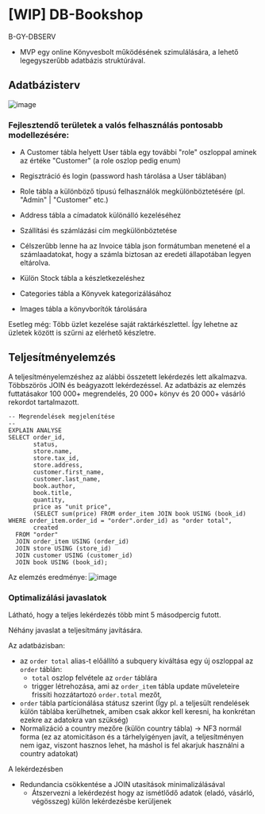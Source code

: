 # [WIP] DB-Bookshop
B-GY-DBSERV

* MVP egy online Könyvesbolt működésének szimulálására, a lehető legegyszerűbb adatbázis struktúrával.

## Adatbázisterv
![image](https://github.com/user-attachments/assets/7808d40e-7537-47c8-b166-6c9f6f6b7853)

### Fejlesztendő területek a valós felhasználás pontosabb modellezésére:

* A Customer tábla helyett User tábla egy további "role" oszloppal aminek az értéke "Customer" (a role oszlop pedig enum)
* Regisztráció és login (password hash tárolása a User táblában)
* Role tábla a különböző típusú felhasználók megkülönböztetésére (pl. "Admin" | "Customer" etc.)
* Address tábla a címadatok különálló kezeléséhez
* Szállítási és számlázási cím megkülönböztetése

* Célszerűbb lenne ha az Invoice tábla json formátumban menetené el a számlaadatokat, 
hogy a számla biztosan az eredeti állapotában legyen eltárolva.

* Külön Stock tábla a készletkezeléshez
* Categories tábla a Könyvek kategorizálásához
* Images tábla a könyvborítók tárolására

Esetleg még: Több üzlet kezelése saját raktárkészlettel. Így lehetne az üzletek között is szűrni az elérhető készletre.

## Teljesítményelemzés

A teljesítményelemzéshez az alábbi összetett lekérdezés lett alkalmazva. Többszörös JOIN és beágyazott lekérdezéssel.
Az adatbázis az elemzés futtatásakor 100 000+ megrendelés, 20 000+ könyv és 20 000+ vásárló rekordot tartalmazott.

```
-- Megrendelések megjelenítése
--
EXPLAIN ANALYSE
SELECT order_id, 
       status, 
	   store.name, 
	   store.tax_id, 
	   store.address, 
	   customer.first_name, 
	   customer.last_name, 
	   book.author, 
	   book.title, 
	   quantity, 
	   price as "unit price", 
	   (SELECT sum(price) FROM order_item JOIN book USING (book_id) WHERE order_item.order_id = "order".order_id) as "order total",
	   created
  FROM "order"
  JOIN order_item USING (order_id)
  JOIN store USING (store_id)
  JOIN customer USING (customer_id)
  JOIN book USING (book_id);
```

Az elemzés eredménye:
![image](https://github.com/user-attachments/assets/bcd91076-d8de-45fd-9822-25968bc24cde)


### Optimalizálási javaslatok

Látható, hogy a teljes lekérdezés több mint 5 másodpercig futott.

Néhány javaslat a teljesítmány javítására.

Az adatbázisban:
* az `order total` alias-t előállító a subquery kiváltása egy új oszloppal az `order` táblán:
  * `total` oszlop felvétele az `order` táblára
  * trigger létrehozása, ami az `order_item` tábla update műveleteire frissíti hozzátartozó `order.total` mezőt, 
* `order` tábla partícionálása státusz szerint 
  (Így pl. a teljesült rendelések külön táblába kerülhetnek, amiben csak akkor kell keresni, ha konkrétan ezekre az adatokra van szükség)
* Normalizáció a country mezőre (külön country tábla) -> NF3 normál forma 
  (ez az atomicitáson és a tárhelyigényen javít, a teljesítményen nem igaz, viszont hasznos lehet, ha máshol is fel akarjuk használni a country adatokat)

A lekérdezésben
* Redundancia csökkentése a JOIN utasítások minimalizálásával
	* Átszervezni a lekérdezést hogy az ismétlődő adatok (eladó, vásárló, végösszeg) külön lekérdezésbe kerüljenek
